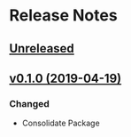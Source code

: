 # Release Notes

## [Unreleased](https://github.com/ixocreate/type-package/compare/0.1.0...develop)

## [v0.1.0 (2019-04-19)](https://github.com/ixocreate/type-package/compare/master...0.1.0)

### Changed
- Consolidate Package
